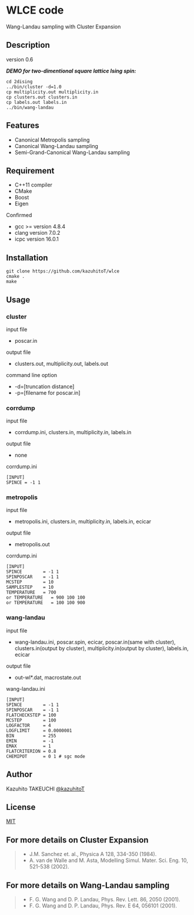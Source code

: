 # WLCE code

Wang-Landau sampling with Cluster Expansion

## Description
version 0.6

***DEMO for two-dimentional square lattice Ising spin:***

```
cd 2dising
../bin/cluster -d=1.0
cp multiplicity.out multiplicity.in
cp clusters.out clusters.in
cp labels.out labels.in
../bin/wang-landau
```

## Features
- Canonical Metropolis sampling
- Canonical Wang-Landau sampling
- Semi-Grand-Canonical  Wang-Landau sampling

## Requirement

- C++11 compiler
- CMake
- Boost
- Eigen

Confirmed
- gcc >= version 4.8.4
- clang version 7.0.2
- icpc version 16.0.1

## Installation

```
git clone https://github.com/kazuhitoT/wlce
cmake .
make
```

## Usage

### cluster
input file
- poscar.in

output file
- clusters.out, multiplicity.out, labels.out

command line option
- -d=[truncation distance]
- -p=[filename for poscar.in]

### corrdump
input file
- corrdump.ini, clusters.in, multiplicity.in, labels.in

output file
- none

corrdump.ini
```
[INPUT]
SPINCE = -1 1
```

### metropolis
input file
- metropolis.ini, clusters.in, multiplicity.in, labels.in, ecicar

output file
- metropolis.out

corrdump.ini
```
[INPUT]
SPINCE        = -1 1
SPINPOSCAR    = -1 1
MCSTEP        = 10
SAMPLESTEP    = 10
TEMPERATURE   = 700
or TEMPERATURE   = 900 100 100
or TEMPERATURE   = 100 100 900
```

### wang-landau
input file
-   wang-landau.ini, poscar.spin, ecicar, poscar.in(same with cluster), clusters.in(output by cluster), multiplicity.in(output by cluster), labels.in, ecicar

output file
- out-wl*.dat, macrostate.out

wang-landau.ini
```
[INPUT]
SPINCE        = -1 1
SPINPOSCAR    = -1 1
FLATCHECKSTEP = 100
MCSTEP        = 100
LOGFACTOR     = 4
LOGFLIMIT     = 0.0000001
BIN           = 255
EMIN          = -1
EMAX          = 1
FLATCRITERION = 0.8
CHEMIPOT      = 0 1 # sgc mode
```


## Author

Kazuhito TAKEUCHI
[@kazuhitoT](https://github.com/kazuhitoT)

## License
[MIT](https://opensource.org/licenses/mit-license.php)


## For more details on Cluster Expansion
> * J.M. Sanchez et. al., Physica A 128, 334-350 (1984).
> * A. van de Walle and M. Asta, Modelling Simul. Mater. Sci. Eng. 10, 521-538 (2002).


## For more details on Wang-Landau sampling
> * F. G. Wang and D. P. Landau, Phys. Rev. Lett. 86, 2050 (2001).
> * F. G. Wang and D. P. Landau, Phys. Rev. E 64, 056101 (2001).
